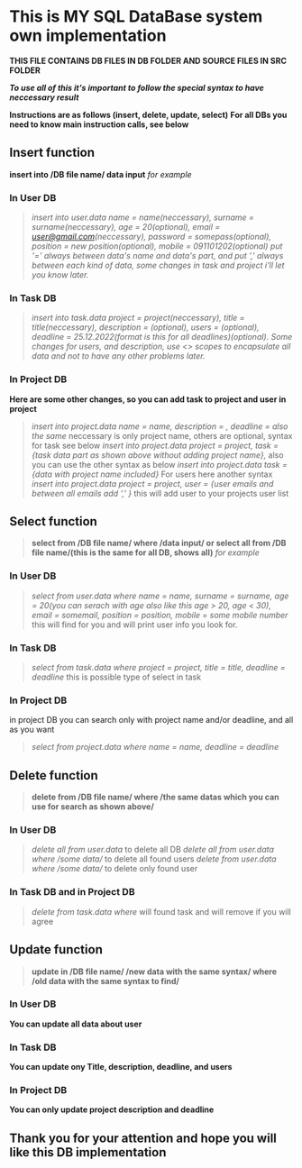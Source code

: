 # This is MY SQL DataBase system own implementation 


**THIS FILE CONTAINS DB FILES IN DB FOLDER AND SOURCE FILES IN SRC FOLDER**

***To use all of this it's important to follow the special syntax to have neccessary result***

**Instructions are as follows (insert, delete, update, select)**
**For all DBs you need to know main instruction calls, see below**
## Insert function
**insert into /DB file name/ data input** 
*for example*
### In User DB 
 >*insert into user.data name = name(neccessary), surname = surname(neccessary), age = 20(optional), email = user@gmail.com(neccessary), password = somepass(optional), position = new position(optional), mobile = 091101202(optional)
 put '=' always between data's name and data's part, and put ',' always between each kind of data, some changes in task and project i'll let you know later.*
 
### In Task DB 

  >*insert into task.data project = project(neccessary), title = title(neccessary), description = <some description>(optional), users = <some user email>
  (optional), deadline = 25.12.2022(format is this for all deadlines)(optional).
  Some changes for users, and description, use <> scopes to encapsulate all data and not to have any other problems later.*
  
### In Project DB
  **Here are some other changes, so you can add task to project and user in project**
 >*insert into project.data name = name, description = <the same syntax>, deadline = also the same*
 neccessary is only project name, others are optional,
 syntax for task see below
 >*insert into project.data project = project, task = {task data part as shown above without adding project name},* also you can use the other syntax as below
 >*insert into project.data task = {data with project name included}*
 For users here another syntax
 >*insert into project.data project = project, user = {user emails and between all emails add ',' }*
 this will add user to your projects user list
 
## Select function
 >**select from /DB file name/ where /data input/  or  select all from /DB file name/(this is the same for all DB, shows all)** 
*for example*
### In User DB 
 >*select from user.data where name = name, surname = surname, age = 20(you can serach with age also like this age > 20, age < 30), email = somemail, 
 position = position, mobile = some mobile number* this will find for you and will print user info you look for.
 
### In Task DB 
  >*select from task.data where project = project, title = title, deadline = deadline*
   this is possible type of select in task
### In Project DB
  in project DB you can search only with project name and/or deadline, and all as you want
  >*select from project.data where name = name, deadline = deadline*

## Delete function
>**delete from /DB file name/ where /the same datas which you can use for search as shown above/**
### In User DB
>*delete all from user.data* to delete all DB
>*delete all from user.data where /some data/* to delete all found users
>*delete from user.data where /some data/* to delete only found user

### In Task DB and in Project DB
>*delete from task.data where* will found task and will remove if you will agree                                                                                                                                  
## Update function
>**update in /DB file name/ /new data with the same syntax/ where /old data with the same syntax to find/**

### In User DB
**You can update all data about user**
### In Task DB
**You can update ony Title, description, deadline, and users**
### In Project DB
**You can only update project description and deadline**
                                                                                                                                  
## Thank you for your attention and hope you will like this DB implementation
